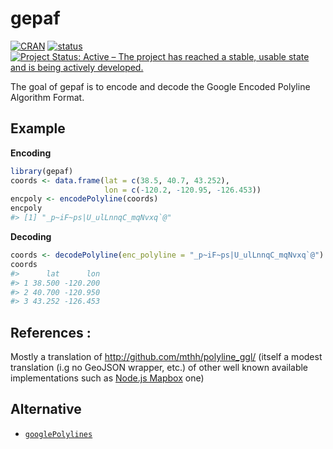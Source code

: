 
<!-- README.md is generated from README.Rmd. Please edit that file -->

# gepaf

<!-- badges: start -->

[![CRAN](https://www.r-pkg.org/badges/version-ago/gepaf)](https://cran.r-project.org/package=gepaf)
[![status](https://tinyverse.netlify.app/badge/gepaf)](https://CRAN.R-project.org/package=gepaf)
[![Project Status: Active – The project has reached a stable, usable
state and is being actively
developed.](https://www.repostatus.org/badges/latest/active.svg)](https://www.repostatus.org/#active)
<!-- badges: end -->

The goal of gepaf is to encode and decode the Google Encoded Polyline
Algorithm Format.

## Example

**Encoding**

``` r
library(gepaf)
coords <- data.frame(lat = c(38.5, 40.7, 43.252),
                     lon = c(-120.2, -120.95, -126.453))
encpoly <- encodePolyline(coords)
encpoly
#> [1] "_p~iF~ps|U_ulLnnqC_mqNvxq`@"
```

**Decoding**

``` r
coords <- decodePolyline(enc_polyline = "_p~iF~ps|U_ulLnnqC_mqNvxq`@")
coords
#>      lat      lon
#> 1 38.500 -120.200
#> 2 40.700 -120.950
#> 3 43.252 -126.453
```

## References :

Mostly a translation of <http://github.com/mthh/polyline_ggl/> (itself a
modest translation (i.g no GeoJSON wrapper, etc.) of other well known
available implementations such as [Node.js
Mapbox](https://www.npmjs.com/package/polyline) one)

## Alternative

- [`googlePolylines`](https://CRAN.R-project.org/package=googlePolylines)
